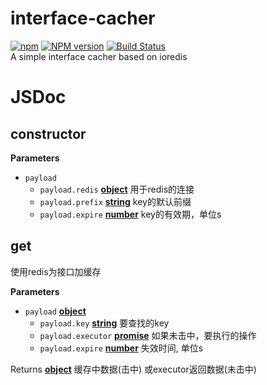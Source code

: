 # interface-cacher

[![npm](https://img.shields.io/npm/dt/interface-cacher.svg)](https://www.npmjs.com/package/interface-cacher)
[![NPM version](https://img.shields.io/npm/v/interface-cacher.svg?style=flat)](https://www.npmjs.com/package/interface-cacher)
[![Build Status](https://api.travis-ci.org/gedennis/interface-cacher.svg?branch=master&name=dennis)](https://travis-ci.org/gedennis/interface-cacher)  
A simple interface cacher based on ioredis

# JSDoc

<!-- Generated by documentation.js. Update this documentation by updating the source code. -->

## constructor

**Parameters**

-   `payload`  
    -   `payload.redis` **[object](https://developer.mozilla.org/en-US/docs/Web/JavaScript/Reference/Global_Objects/Object)** 用于redis的连接
    -   `payload.prefix` **[string](https://developer.mozilla.org/en-US/docs/Web/JavaScript/Reference/Global_Objects/String)** key的默认前缀
    -   `payload.expire` **[number](https://developer.mozilla.org/en-US/docs/Web/JavaScript/Reference/Global_Objects/Number)** key的有效期，单位s

## get

使用redis为接口加缓存

**Parameters**

-   `payload` **[object](https://developer.mozilla.org/en-US/docs/Web/JavaScript/Reference/Global_Objects/Object)** 
    -   `payload.key` **[string](https://developer.mozilla.org/en-US/docs/Web/JavaScript/Reference/Global_Objects/String)** 要查找的key
    -   `payload.executor` **[promise](https://developer.mozilla.org/en-US/docs/Web/JavaScript/Reference/Global_Objects/Promise)** 如果未击中，要执行的操作
    -   `payload.expire` **[number](https://developer.mozilla.org/en-US/docs/Web/JavaScript/Reference/Global_Objects/Number)** 失效时间, 单位s

Returns **[object](https://developer.mozilla.org/en-US/docs/Web/JavaScript/Reference/Global_Objects/Object)** 缓存中数据(击中) 或executor返回数据(未击中)
